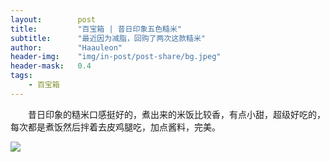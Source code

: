 ```yaml
---
layout:        post
title:         "百宝箱 | 昔日印象五色糙米"
subtitle:      "最近因为减脂，回购了两次这款糙米"
author:        "Haauleon"
header-img:    "img/in-post/post-share/bg.jpeg"
header-mask:   0.4
tags:
    - 百宝箱
---
```


&emsp;&emsp;昔日印象的糙米口感挺好的，煮出来的米饭比较香，有点小甜，超级好吃的，每次都是煮饭然后拌着去皮鸡腿吃，加点酱料，完美。     

![](https://img30.360buyimg.com/sku/jfs/t1/220769/19/16483/717126/6246ae1cEd6e56de7/93011233d1382e87.jpg)